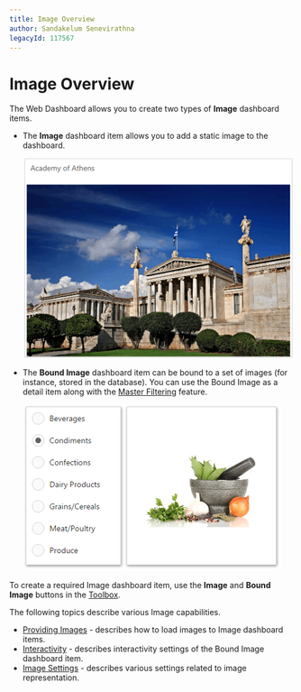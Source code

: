 ```yaml
---
title: Image Overview
author: Sandakelum Senevirathna
legacyId: 117567
---
```

# Image Overview
The Web Dashboard allows you to create two types of **Image** dashboard items.
* The **Image** dashboard item allows you to add a static image to the dashboard.
	
	![Image_Web](../../../../images/img22523.png)
* The **Bound Image** dashboard item can be bound to a set of images (for instance, stored in the database). You can use the Bound Image as a detail item along with the [Master Filtering](../../interactivity/master-filtering.md) feature.
	
	![wdd-image-bound](../../../../images/img125706.png)

To create a required Image dashboard item, use the **Image** and **Bound Image** buttons in the [Toolbox](../../ui-elements/toolbox.md).

The following topics describe various Image capabilities.
* [Providing Images](providing-images.md) - describes how to load images to Image dashboard items.
* [Interactivity](interactivity.md) - describes interactivity settings of the Bound Image dashboard item.
* [Image Settings](image-settings.md) - describes various settings related to image representation.